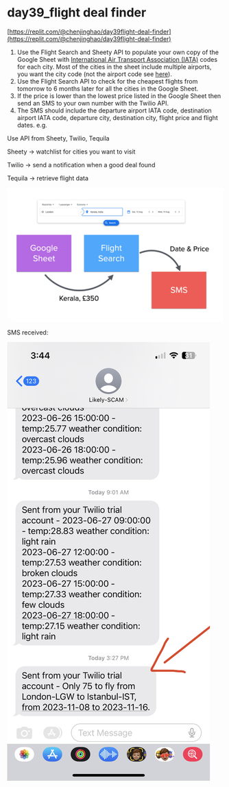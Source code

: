 # day39_flight deal finder

[https://replit.com/@chenjinghao/day39flight-deal-finder](https://replit.com/@chenjinghao/day39flight-deal-finder)

1. Use the Flight Search and Sheety API to populate your own copy of the Google Sheet with [International Air Transport Association (IATA)](https://en.wikipedia.org/wiki/IATA_airport_code#Cities_with_multiple_airports) codes for each city. Most of the cities in the sheet include multiple airports, you want the city code (not the airport code see [here](https://en.wikipedia.org/wiki/IATA_airport_code#Cities_with_multiple_commercial_airports)).
2. Use the Flight Search API to check for the cheapest flights from tomorrow to 6 months later for all the cities in the Google Sheet.
3. If the price is lower than the lowest price listed in the Google Sheet then send an SMS to your own number with the Twilio API.
4. The SMS should include the departure airport IATA code, destination airport IATA code, departure city, destination city, flight price and flight dates. e.g.

Use API from Sheety, Twilio, Tequila

Sheety → watchlist for cities you want to visit

Twilio → send a notification when a good deal found

Tequila → retrieve flight data

![2020-07-30_10-42-51-6919c6cb291f6a11d291c21c551187ff.png](2020-07-30_10-42-51-6919c6cb291f6a11d291c21c551187ff.png)

SMS received: 

![IMG_5690.jpeg](IMG_5690.jpeg)